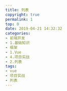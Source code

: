 ```yaml
---
title: 列表
copyright: true
permalink: 1
top: 0
date: 2019-04-21 14:32:32
categories:
- 前端开发
- 1.基础知识
- 框架
- 1.Vue
- 4.项目实战
- 2.列表
tags:
- vue
- 项目实战
- 列表
---
```

